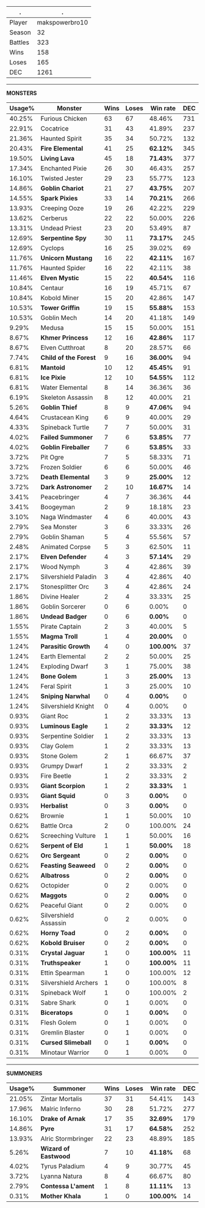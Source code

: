 .|.
|-|-
Player|makspowerbro10
Season|32
Battles|323
Wins|158
Loses|165
DEC|1261

---
**MONSTERS**

Usage%|Monster|Wins|Loses|Win rate|DEC|
-|-|-|-|-|-|
40.25%|Furious Chicken|63|67|48.46%|731|
22.91%|Cocatrice|31|43|41.89%|237|
21.36%|Haunted Spirit|35|34|50.72%|132|
20.43%|**Fire Elemental**|41|25|**62.12%**|345|
19.50%|**Living Lava**|45|18|**71.43%**|377|
17.34%|Enchanted Pixie|26|30|46.43%|257|
16.10%|Twisted Jester|29|23|55.77%|123|
14.86%|**Goblin Chariot**|21|27|**43.75%**|207|
14.55%|**Spark Pixies**|33|14|**70.21%**|266|
13.93%|Creeping Ooze|19|26|42.22%|229|
13.62%|Cerberus|22|22|50.00%|226|
13.31%|Undead Priest|23|20|53.49%|87|
12.69%|**Serpentine Spy**|30|11|**73.17%**|245|
12.69%|Cyclops|16|25|39.02%|69|
11.76%|**Unicorn Mustang**|16|22|**42.11%**|167|
11.76%|Haunted Spider|16|22|42.11%|38|
11.46%|**Elven Mystic**|15|22|**40.54%**|116|
10.84%|Centaur|16|19|45.71%|67|
10.84%|Kobold Miner|15|20|42.86%|147|
10.53%|**Tower Griffin**|19|15|**55.88%**|153|
10.53%|Goblin Mech|14|20|41.18%|149|
9.29%|Medusa|15|15|50.00%|151|
8.67%|**Khmer Princess**|12|16|**42.86%**|117|
8.67%|Elven Cutthroat|8|20|28.57%|66|
7.74%|**Child of the Forest**|9|16|**36.00%**|94|
6.81%|**Mantoid**|10|12|**45.45%**|91|
6.81%|**Ice Pixie**|12|10|**54.55%**|112|
6.81%|Water Elemental|8|14|36.36%|36|
6.19%|Skeleton Assassin|8|12|40.00%|21|
5.26%|**Goblin Thief**|8|9|**47.06%**|94|
4.64%|Crustacean King|6|9|40.00%|29|
4.33%|Spineback Turtle|7|7|50.00%|31|
4.02%|**Failed Summoner**|7|6|**53.85%**|77|
4.02%|**Goblin Fireballer**|7|6|**53.85%**|33|
3.72%|Pit Ogre|7|5|58.33%|71|
3.72%|Frozen Soldier|6|6|50.00%|46|
3.72%|**Death Elemental**|3|9|**25.00%**|12|
3.72%|**Dark Astronomer**|2|10|**16.67%**|14|
3.41%|Peacebringer|4|7|36.36%|44|
3.41%|Boogeyman|2|9|18.18%|23|
3.10%|Naga Windmaster|4|6|40.00%|43|
2.79%|Sea Monster|3|6|33.33%|26|
2.79%|Goblin Shaman|5|4|55.56%|57|
2.48%|Animated Corpse|5|3|62.50%|11|
2.17%|**Elven Defender**|4|3|**57.14%**|29|
2.17%|Wood Nymph|3|4|42.86%|39|
2.17%|Silvershield Paladin|3|4|42.86%|40|
2.17%|Stonesplitter Orc|3|4|42.86%|24|
1.86%|Divine Healer|2|4|33.33%|25|
1.86%|Goblin Sorcerer|0|6|0.00%|0|
1.86%|**Undead Badger**|0|6|**0.00%**|0|
1.55%|Pirate Captain|2|3|40.00%|5|
1.55%|**Magma Troll**|1|4|**20.00%**|0|
1.24%|**Parasitic Growth**|4|0|**100.00%**|37|
1.24%|Earth Elemental|2|2|50.00%|25|
1.24%|Exploding Dwarf|3|1|75.00%|38|
1.24%|**Bone Golem**|1|3|**25.00%**|13|
1.24%|Feral Spirit|1|3|25.00%|10|
1.24%|**Sniping Narwhal**|0|4|**0.00%**|0|
1.24%|Silvershield Knight|0|4|0.00%|0|
0.93%|Giant Roc|1|2|33.33%|13|
0.93%|**Luminous Eagle**|1|2|**33.33%**|12|
0.93%|Serpentine Soldier|1|2|33.33%|13|
0.93%|Clay Golem|1|2|33.33%|13|
0.93%|Stone Golem|2|1|66.67%|37|
0.93%|Grumpy Dwarf|1|2|33.33%|2|
0.93%|Fire Beetle|1|2|33.33%|2|
0.93%|**Giant Scorpion**|1|2|**33.33%**|1|
0.93%|**Giant Squid**|0|3|**0.00%**|0|
0.93%|**Herbalist**|0|3|**0.00%**|0|
0.62%|Brownie|1|1|50.00%|10|
0.62%|Battle Orca|2|0|100.00%|24|
0.62%|Screeching Vulture|1|1|50.00%|16|
0.62%|**Serpent of Eld**|1|1|**50.00%**|18|
0.62%|**Orc Sergeant**|0|2|**0.00%**|0|
0.62%|**Feasting Seaweed**|0|2|**0.00%**|0|
0.62%|**Albatross**|0|2|**0.00%**|0|
0.62%|Octopider|0|2|0.00%|0|
0.62%|**Maggots**|0|2|**0.00%**|0|
0.62%|Peaceful Giant|0|2|0.00%|0|
0.62%|Silvershield Assassin|0|2|0.00%|0|
0.62%|**Horny Toad**|0|2|**0.00%**|0|
0.62%|**Kobold Bruiser**|0|2|**0.00%**|0|
0.31%|**Crystal Jaguar**|1|0|**100.00%**|11|
0.31%|**Truthspeaker**|1|0|**100.00%**|11|
0.31%|Ettin Spearman|1|0|100.00%|12|
0.31%|Silvershield Archers|1|0|100.00%|8|
0.31%|Spineback Wolf|1|0|100.00%|2|
0.31%|Sabre Shark|0|1|0.00%|0|
0.31%|**Biceratops**|0|1|**0.00%**|0|
0.31%|Flesh Golem|0|1|0.00%|0|
0.31%|Gremlin Blaster|0|1|0.00%|0|
0.31%|**Cursed Slimeball**|0|1|**0.00%**|0|
0.31%|Minotaur Warrior|0|1|0.00%|0|

---
**SUMMONERS**

Usage%|Summoner|Wins|Loses|Win rate|DEC|
-|-|-|-|-|-|
21.05%|Zintar Mortalis|37|31|54.41%|143|
17.96%|Malric Inferno|30|28|51.72%|277|
16.10%|**Drake of Arnak**|17|35|**32.69%**|179|
14.86%|**Pyre**|31|17|**64.58%**|252|
13.93%|Alric Stormbringer|22|23|48.89%|185|
5.26%|**Wizard of Eastwood**|7|10|**41.18%**|68|
4.02%|Tyrus Paladium|4|9|30.77%|45|
3.72%|Lyanna Natura|8|4|66.67%|80|
2.79%|**Contessa L'ament**|1|8|**11.11%**|13|
0.31%|**Mother Khala**|1|0|**100.00%**|14|
